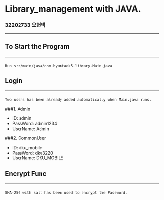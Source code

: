 # Library_management with JAVA.
### 32202733 오현택<hr>
## To Start the Program<hr>
    Run src/main/java/com.hyuntaek5.library.Main.java


## Login <hr>
    Two users has been already added automatically when Main.java runs.

###1. Admin
- ID: admin
- PassWord: admin1234
- UserName: Admin


###2. CommonUser
- ID: dku_mobile
- PassWord: dku3220
- UserName: DKU_MOBILE


## Encrypt Func <hr>

    SHA-256 with salt has been used to encrypt the Password.